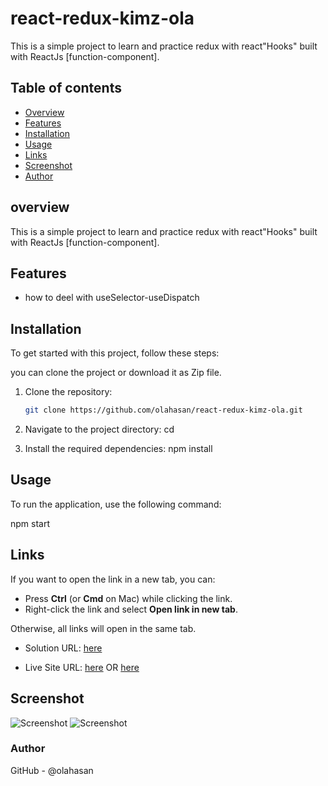 # react-redux-kimz-ola

This is a simple project to learn and practice redux with react"Hooks" built with ReactJs [function-component]. 

## Table of contents

- [Overview](#overview)
- [Features](#Features)
- [Installation](#Installation)
- [Usage](#Usage)
- [Links](#Links)
- [Screenshot](#Screenshot)
- [Author](#author)


## overview
This is a simple project to learn and practice redux with react"Hooks" built with ReactJs [function-component]. 

## Features
- how to deel with useSelector-useDispatch

## Installation
To get started with this project, follow these steps:

you can clone the project or download it as Zip file.
1. Clone the repository:
   ```bash
   git clone https://github.com/olahasan/react-redux-kimz-ola.git

2. Navigate to the project directory:
   cd <project-directory>

3. Install the required dependencies:
   npm install   


## Usage
To run the application, use the following command:

npm start


## Links

If you want to open the link in a new tab, you can:

- Press **Ctrl** (or **Cmd** on Mac) while clicking the link.
- Right-click the link and select **Open link in new tab**.

Otherwise, all links will open in the same tab.


- Solution URL: [here](https://github.com/olahasan/react-redux-kimz-ola)

- Live Site URL: [here](https://react-redux-kimz-ola.surge.sh/) OR [here](https://react-redux-kimz-ola.netlify.app/)

 ## Screenshot
 
![Screenshot](./public/pic.png)
![Screenshot](./public/pic1.png)


### Author

GitHub - @olahasan

